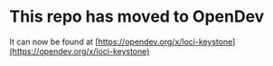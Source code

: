 # This repo has moved to OpenDev

It can now be found at [https://opendev.org/x/loci-keystone](https://opendev.org/x/loci-keystone)

